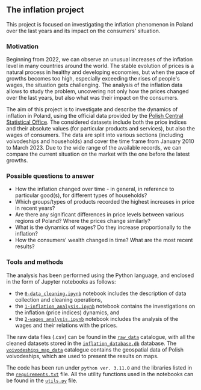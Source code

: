 ## The inflation project

This project is focused on investigating the inflation phenomenon in Poland over the last years and its impact on the consumers' situation.

### Motivation

Beginning from 2022, we can observe an unusual increases of the inflation level in many countries around the world. The stable evolution of prices is a natural process in healthy and developing economies, but when the pace of growths becomes too high, especially exceeding the rises of people's wages, the situation gets challenging. The analysis of the inflation data allows to study the problem, uncovering not only how the prices changed over the last years, but also what was their impact on the consumers.

The aim of this project is to investigate and describe the dynamics of inflation in Poland, using the official data provided by the [Polish Central Statistical Office](https://stat.gov.pl/en/). The considered datasets include both the price indices and their absolute values (for particular products and services), but also the wages of consumers. The data are split into various sections (including voivodeships and households) and cover the time frame from January 2010 to March 2023. Due to the wide range of the available records, we can compare the current situation on the market with the one before the latest growths.

### Possible questions to answer

* How the inflation changed over time - in general, in reference to particular good(s), for different types of households?
* Which groups/types of products recorded the highest increases in price in recent years?
* Are there any significant differences in price levels between various regions of Poland? Where the prices change similarly?
* What is the dynamics of wages? Do they increase proportionally to the inflation?
* How the consumers' wealth changed in time? What are the most recent results?

### Tools and methods

The analysis has been performed using the Python language, and enclosed in the form of Jupyter notebooks as follows:

* the <a href='0-data_cleaning.ipynb'>`0-data_cleaning.ipynb`</a> notebook includes the description of data collection and cleaning operations,
* the <a href='1-inflation_analysis.ipynb'>`1-inflation_analysis.ipynb`</a> notebook contains the investigations on the inflation (price indices) dynamics, and
* the <a href='2-wages_analysis.ipynb'>`2-wages_analysis.ipynb`</a> notebook includes the analysis of the wages and their relations with the prices.

The raw data files (.csv) can be found in the <a href='raw_data'>`raw_data`</a> catalogue, with all the cleaned datasets stored in the <a href='inflation_database.db'>`inflation_database.db`</a> database. The <a href='voivodeships_map_data'>`voivodeships_map_data`</a> catalogue contains the geospatial data of Polish voivodeships, which are used to present the results on maps.

The code has been run under `python ver. 3.11.0` and the libraries listed in the <a href='requirements.txt'>`requirements.txt`</a> file. All the utility functions used in the notebooks can be found in the <a href='utils.py'>`utils.py`</a> file.
